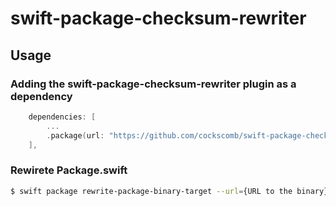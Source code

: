 # swift-package-checksum-rewriter

## Usage

### Adding the swift-package-checksum-rewriter plugin as a dependency

```swift
    dependencies: [
        ...
        .package(url: "https://github.com/cockscomb/swift-package-checksum-rewriter", from: "0.1.0"),
    ],
```

### Rewirete Package.swift

```bash
$ swift package rewrite-package-binary-target --url={URL to the binary} --checksum={checksum of the binary} Package.swift {binary target name}
```
